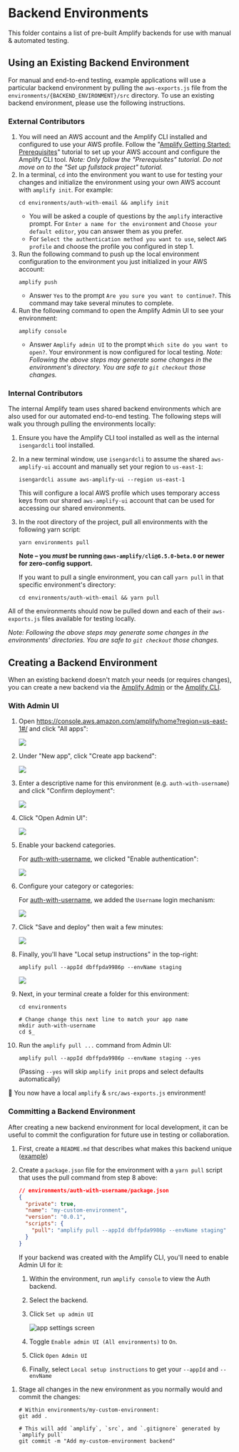# Backend Environments

This folder contains a list of pre-built Amplify backends for use with manual & automated testing.

## Using an Existing Backend Environment

For manual and end-to-end testing, example applications will use a particular backend environment by pulling the `aws-exports.js` file from the `environments/{BACKEND_ENVIRONMENT}/src` directory. To use an existing backend environment, please use the following instructions.

### External Contributors

1. You will need an AWS account and the Amplify CLI installed and configured to use your AWS profile. Follow the "[Amplify Getting Started: Prerequisites](https://docs.amplify.aws/start/getting-started/installation/q/integration/js)" tutorial to set up your AWS account and configure the Amplify CLI tool. _Note: Only follow the "Prerequisites" tutorial. Do not move on to the "Set up fullstack project" tutorial._
1. In a terminal, `cd` into the environment you want to use for testing your changes and initialize the environment using your own AWS account with `amplify init`. For example:
   ```shell
   cd environments/auth-with-email && amplify init
   ```
   - You will be asked a couple of questions by the `amplify` interactive prompt. For `Enter a name for the environment` and `Choose your default editor`, you can answer them as you prefer.
   - For `Select the authentication method you want to use`, select `AWS profile` and choose the profile you configured in step 1.
1. Run the following command to push up the local environment configuration to the environment you just initialized in your AWS account:
   ```shell
   amplify push
   ```
   - Answer `Yes` to the prompt `Are you sure you want to continue?`. This command may take several minutes to complete.
1. Run the following command to open the Amplify Admin UI to see your environment:
   ```shell
   amplify console
   ```
   - Answer `Amplify admin UI` to the prompt `Which site do you want to open?`. Your environment is now configured for local testing.
     _Note: Following the above steps may generate some changes in the environment's directory. You are safe to `git checkout` those changes._

### Internal Contributors

The internal Amplify team uses shared backend environments which are also used for our automated end-to-end testing. The following steps will walk you through pulling the environments locally:

1. Ensure you have the Amplify CLI tool installed as well as the internal `isengardcli` tool installed.
1. In a new terminal window, use `isengardcli` to assume the shared `aws-amplify-ui` account and manually set your region to `us-east-1`:

   ```shell
   isengardcli assume aws-amplify-ui --region us-east-1
   ```

   This will configure a local AWS profile which uses temporary access keys from our shared `aws-amplify-ui` account that can be used for accessing our shared environments.

1. In the root directory of the project, pull all environments with the following yarn script:

   ```shell
   yarn environments pull
   ```

   **Note – you _must_ be running `@aws-amplify/cli@6.5.0-beta.0` or newer for zero-config support.**

   If you want to pull a single environment, you can call `yarn pull` in that specific environment's directory:

   ```shell
   cd environments/auth-with-email && yarn pull
   ```

All of the environments should now be pulled down and each of their `aws-exports.js` files available for testing locally.

_Note: Following the above steps may generate some changes in the environments' directories. You are safe to `git checkout` those changes._

## Creating a Backend Environment

When an existing backend doesn't match your needs (or requires changes), you can create a new backend via the [Amplify Admin](https://console.aws.amazon.com/amplify/home?region=us-east-1#/) or the [Amplify CLI](https://docs.amplify.aws/cli).

### With Admin UI

1. Open https://console.aws.amazon.com/amplify/home?region=us-east-1#/ and click "All apps":

   ![](screenshot.1.png)

1. Under "New app", click "Create app backend":

   ![](screenshot.2.png)

1. Enter a descriptive name for this environment (e.g. `auth-with-username`) and click "Confirm deployment":

   ![](screenshot.3.png)

1. Click "Open Admin UI":

   ![](screenshot.4.png)

1. Enable your backend categories.

   For [auth-with-username](auth-with-username), we clicked "Enable authentication":

   ![](screenshot.5.png)

1. Configure your category or categories:

   For [auth-with-username](auth-with-username), we added the `Username` login mechanism:

   ![](auth-with-username/screenshot.png)

1. Click "Save and deploy" then wait a few minutes:

   ![](screenshot.6.png)

1. Finally, you'll have "Local setup instructions" in the top-right:

   ```shell
   amplify pull --appId dbffpda9986p --envName staging
   ```

   ![](screenshot.7.png)

1. Next, in your terminal create a folder for this environment:

   ```shell
   cd environments

   # Change change this next line to match your app name
   mkdir auth-with-username
   cd $_
   ```

1. Run the `amplify pull ...` command from Admin UI:

   ```shell
   amplify pull --appId dbffpda9986p --envName staging --yes
   ```

   (Passing `--yes` will skip `amplify init` props and select defaults automatically)

🎉 You now have a local `amplify` & `src/aws-exports.js` environment!

### Committing a Backend Environment

After creating a new backend environment for local development, it can be useful to commit the configuration for future use in testing or collaboration.

1. First, create a `README.md` that describes what makes this backend unique ([example](auth-with-username/README.md))
1. Create a `package.json` file for the environment with a `yarn pull` script that uses the pull command from step 8 above:

   ```json
   // environments/auth-with-username/package.json
   {
     "private": true,
     "name": "my-custom-environment",
     "version": "0.0.1",
     "scripts": {
       "pull": "amplify pull --appId dbffpda9986p --envName staging"
     }
   }
   ```

   If your backend was created with the Amplify CLI, you'll need to enable Admin UI for it:

   1. Within the environment, run `amplify console` to view the Auth backend.
   1. Select the backend.
   1. Click `Set up admin UI`

      ![app settings screen](./screenshot.8.png)

   1. Toggle `Enable admin UI (All environments)` to `On`.
   1. Click `Open Admin UI`
   1. Finally, select `Local setup instructions` to get your `--appId` and `--envName`

1) Stage all changes in the new environment as you normally would and commit the changes:

   ```shell
   # Within environments/my-custom-environment:
   git add .

   # This will add `amplify`, `src`, and `.gitignore` generated by `amplify pull`
   git commit -m "Add my-custom-environment backend"
   ```
